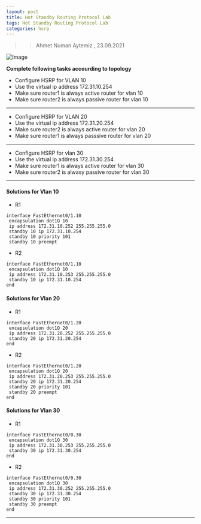```yaml
---
layout: post
title: Hot Standby Routing Protocol Lab
tags: Hot Standby Routing Protocol Lab
categories: hsrp
---
```


>> Ahmet Numan Aytemiz , 23.09.2021

![Image](/img/hsrp_lab.PNG)

**Complete following tasks accourding to topology**

- Configure HSRP for VLAN 10
- Use the virtual ip address 172.31.10.254
- Make sure router1 is always active router for vlan 10
- Make sure router2 is always passive router for vlan 10

---

- Configure HSRP for VLAN 20
- Use the virtual ip address 172.31.20.254
- Make sure router2 is always active router for vlan 20
- Make sure router1 is always passsive router for vlan 20

---

- Configure HSRP for vlan 30
- Use the virtual ip address 172.31.30.254
- Make sure router1 is always active router for vlan 30
- Make sure router2 is alwasy passive router for vlan 30

---

#### Solutions for Vlan 10

- R1

```
interface FastEthernet0/1.10
 encapsulation dot1Q 10
 ip address 172.31.10.252 255.255.255.0
 standby 10 ip 172.31.10.254
 standby 10 priority 101
 standby 10 preempt

```

- R2

```
interface FastEthernet0/1.10
 encapsulation dot1Q 10
 ip address 172.31.10.253 255.255.255.0
 standby 10 ip 172.31.10.254
end
```

#### Solutions for Vlan 20

- R1 

```
interface FastEthernet0/1.20
 encapsulation dot1Q 20
 ip address 172.31.20.252 255.255.255.0
 standby 20 ip 172.31.20.254
end

```

- R2 

```
interface FastEthernet0/1.20
 encapsulation dot1Q 20
 ip address 172.31.20.253 255.255.255.0
 standby 20 ip 172.31.20.254
 standby 20 priority 101
 standby 20 preempt
end

```

#### Solutions for Vlan 30

- R1

```
interface FastEthernet0/0.30
 encapsulation dot1Q 30
 ip address 172.31.30.253 255.255.255.0
 standby 30 ip 172.31.30.254
end

```

- R2

```
interface FastEthernet0/0.30
 encapsulation dot1Q 30
 ip address 172.31.30.252 255.255.255.0
 standby 30 ip 172.31.30.254
 standby 30 priority 101
 standby 30 preempt
end
```

---

